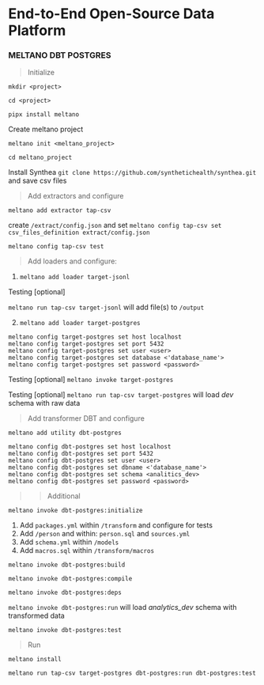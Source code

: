 # End-to-End Open-Source Data Platform 

###       MELTANO     DBT     POSTGRES    


> Initialize

`mkdir <project>`

`cd <project>`

`pipx install meltano`

Create meltano project 

`meltano init <meltano_project>`

`cd meltano_project`

Install Synthea `git clone https://github.com/synthetichealth/synthea.git`
and save csv files

> Add extractors and configure

 `meltano add extractor tap-csv`

 create `/extract/config.json` and set `meltano config tap-csv set csv_files_definition extract/config.json`

 `meltano config tap-csv test`

> Add loaders and configure:

1. `meltano add loader target-jsonl`

Testing [optional]  

`meltano run tap-csv target-jsonl` will add file(s) to `/output`

2. `meltano add loader target-postgres`

```
meltano config target-postgres set host localhost
meltano config target-postgres set port 5432
meltano config target-postgres set user <user>
meltano config target-postgres set database <'database_name'>
meltano config target-postgres set password <password>
```

Testing [optional] `meltano invoke target-postgres` 

Testing [optional] `meltano run tap-csv target-postgres` will load *dev* schema with raw data

> Add transformer DBT and configure

`meltano add utility dbt-postgres`

```
meltano config dbt-postgres set host localhost
meltano config dbt-postgres set port 5432
meltano config dbt-postgres set user <user>
meltano config dbt-postgres set dbname <'database_name'>
meltano config dbt-postgres set schema <analitics_dev>
meltano config dbt-postgres set password <password>

```

>> Additional 

`meltano invoke dbt-postgres:initialize`

1. Add `packages.yml` within `/transform` and configure for tests
2. Add `/person` and within: `person.sql` and `sources.yml`
3. Add `schema.yml` within `/models`   
4. Add `macros.sql` within `/transform/macros` 

`meltano invoke dbt-postgres:build`

`meltano invoke dbt-postgres:compile`

`meltano invoke dbt-postgres:deps`

`meltano invoke dbt-postgres:run` will load *analytics_dev* schema with transformed data

`meltano invoke dbt-postgres:test`

> Run

`meltano install`

`meltano run tap-csv target-postgres dbt-postgres:run dbt-postgres:test`

